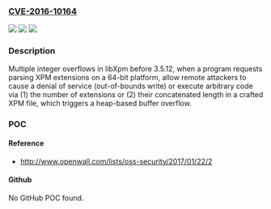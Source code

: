 ### [CVE-2016-10164](https://cve.mitre.org/cgi-bin/cvename.cgi?name=CVE-2016-10164)
![](https://img.shields.io/static/v1?label=Product&message=n%2Fa&color=blue)
![](https://img.shields.io/static/v1?label=Version&message=n%2Fa&color=blue)
![](https://img.shields.io/static/v1?label=Vulnerability&message=n%2Fa&color=brighgreen)

### Description

Multiple integer overflows in libXpm before 3.5.12, when a program requests parsing XPM extensions on a 64-bit platform, allow remote attackers to cause a denial of service (out-of-bounds write) or execute arbitrary code via (1) the number of extensions or (2) their concatenated length in a crafted XPM file, which triggers a heap-based buffer overflow.

### POC

#### Reference
- http://www.openwall.com/lists/oss-security/2017/01/22/2

#### Github
No GitHub POC found.

